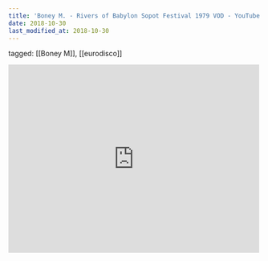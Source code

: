 ```yaml
---
title: 'Boney M. - Rivers of Babylon Sopot Festival 1979 VOD - YouTube'
date: 2018-10-30
last_modified_at: 2018-10-30
---
```

tagged: [[Boney M]], [[eurodisco]]
<iframe allow="accelerometer; autoplay; clipboard-write; encrypted-media; gyroscope; picture-in-picture" allowfullscreen="" frameborder="0" height="375" id="youtube_iframe" src="https://www.youtube.com/embed/l3QxT-w3WMo?feature=oembed&amp;enablejsapi=1&amp;origin=https://safe.txmblr.com&amp;wmode=opaque" width="500"></iframe>